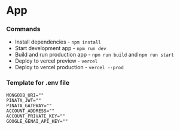 # App

### Commands

- Install dependencies - `npm install`
- Start development app - `npm run dev`
- Build and run production app - `npm run build` and `npm run start`
- Deploy to vercel preview - `vercel`
- Deploy to vercel production - `vercel --prod`

### Template for .env file

```
MONGODB_URI=""
PINATA_JWT=""
PINATA_GATEWAY=""
ACCOUNT_ADDRESS=""
ACCOUNT_PRIVATE_KEY=""
GOOGLE_GENAI_API_KEY=""
```
